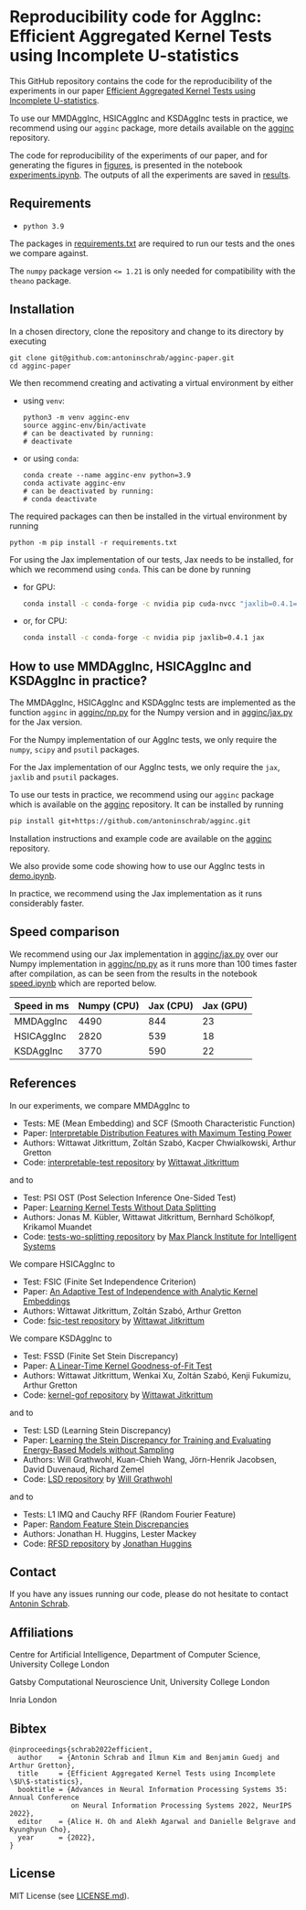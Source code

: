 # Reproducibility code for AggInc: Efficient Aggregated Kernel Tests using Incomplete U-statistics

This GitHub repository contains the code for the reproducibility of the experiments in our paper [Efficient Aggregated Kernel Tests using Incomplete U-statistics](https://arxiv.org/pdf/2206.09194.pdf).

To use our MMDAggInc, HSICAggInc and KSDAggInc tests in practice, we recommend using our `agginc` package, more details available on the [agginc](https://github.com/antoninschrab/agginc) repository.

The code for reproducibility of the experiments of our paper, and for generating the figures in [figures](figures), is presented in the notebook [experiments.ipynb](experiments.ipynb). The outputs of all the experiments are saved in [results](results).

## Requirements
- `python 3.9`

The packages in [requirements.txt](requirements.txt) are required to run our tests and the ones we compare against. 

The `numpy` package version `<= 1.21` is only needed for compatibility with the `theano` package.

## Installation

In a chosen directory, clone the repository and change to its directory by executing 
```
git clone git@github.com:antoninschrab/agginc-paper.git
cd agginc-paper
```
We then recommend creating and activating a virtual environment by either 
- using `venv`:
  ```
  python3 -m venv agginc-env
  source agginc-env/bin/activate
  # can be deactivated by running:
  # deactivate
  ```
- or using `conda`:
  ```
  conda create --name agginc-env python=3.9
  conda activate agginc-env
  # can be deactivated by running:
  # conda deactivate
  ```
The required packages can then be installed in the virtual environment by running
```
python -m pip install -r requirements.txt
```

For using the Jax implementation of our tests, Jax needs to be installed, for which we recommend using `conda`. This can be done by running
- for GPU:
  ```bash
  conda install -c conda-forge -c nvidia pip cuda-nvcc "jaxlib=0.4.1=*cuda*" jax
  ```
- or, for CPU:
  ```bash
  conda install -c conda-forge -c nvidia pip jaxlib=0.4.1 jax
  ```

## How to use MMDAggInc, HSICAggInc and KSDAggInc in practice?

The MMDAggInc, HSICAggInc and KSDAggInc tests are implemented as the function `agginc` in [agginc/np.py](agginc/np.py) for the Numpy version and in [agginc/jax.py](agginc/jax.py) for the Jax version.

For the Numpy implementation of our AggInc tests, we only require the `numpy`, `scipy` and `psutil` packages.

For the Jax implementation of our AggInc tests, we only require the `jax`, `jaxlib` and `psutil` packages.

To use our tests in practice, we recommend using our `agginc` package which is available on the [agginc](https://github.com/antoninschrab/agginc) repository. It can be installed by running
```bash
pip install git+https://github.com/antoninschrab/agginc.git
```
Installation instructions and example code are available on the [agginc](https://github.com/antoninschrab/agginc) repository. 

We also provide some code showing how to use our AggInc tests in [demo.ipynb](demo.ipynb). 

In practice, we recommend using the Jax implementation as it runs considerably faster.

## Speed comparison

We recommend using our Jax implementation in [agginc/jax.py](agginc/jax.py) over our Numpy implementation in [agginc/np.py](agginc/np.py) as it runs more than 100 times faster after compilation, as can be seen from the results in the notebook [speed.ipynb](speed.ipynb) which are reported below.

| Speed in ms | Numpy (CPU) | Jax (CPU) | Jax (GPU) | 
| -- | -- | -- | -- |
| MMDAggInc | 4490 | 844 | 23 | 
| HSICAggInc | 2820 | 539 | 18 |
| KSDAggInc | 3770 | 590 | 22 | 

## References

In our experiments, we compare MMDAggInc to
- Tests: ME (Mean Embedding) and SCF (Smooth Characteristic Function)
- Paper: [Interpretable Distribution Features with Maximum Testing Power](https://proceedings.neurips.cc/paper/2016/file/0a09c8844ba8f0936c20bd791130d6b6-Paper.pdf)
- Authors: Wittawat Jitkrittum, Zoltán Szabó, Kacper Chwialkowski, Arthur Gretton
- Code: [interpretable-test
 repository](https://github.com/wittawatj/interpretable-test) by [Wittawat Jitkrittum](https://github.com/wittawatj)

and to

- Test: PSI OST (Post Selection Inference One-Sided Test)
- Paper: [Learning Kernel Tests Without Data Splitting](https://proceedings.neurips.cc/paper/2020/file/44f683a84163b3523afe57c2e008bc8c-Paper.pdf)
- Authors: Jonas M. Kübler, Wittawat Jitkrittum, Bernhard Schölkopf, Krikamol Muandet
- Code: [tests-wo-splitting repository](https://github.com/MPI-IS/tests-wo-splitting) by [Max Planck Institute for Intelligent Systems](https://github.com/MPI-IS)

We compare HSICAggInc to 
- Test: FSIC (Finite Set Independence Criterion)
- Paper: [An Adaptive Test of Independence with Analytic Kernel Embeddings](http://proceedings.mlr.press/v70/jitkrittum17a/jitkrittum17a.pdf)
- Authors: Wittawat Jitkrittum, Zoltán Szabó, Arthur Gretton
- Code: [fsic-test
 repository](https://github.com/wittawatj/fsic-test) by [Wittawat Jitkrittum](https://github.com/wittawatj)

We compare KSDAggInc to
- Test: FSSD (Finite Set Stein Discrepancy)
- Paper: [A Linear-Time Kernel Goodness-of-Fit Test](https://papers.nips.cc/paper/2017/file/979d472a84804b9f647bc185a877a8b5-Paper.pdf)
- Authors: Wittawat Jitkrittum, Wenkai Xu, Zoltán Szabó, Kenji Fukumizu, Arthur Gretton
- Code: [kernel-gof repository](https://github.com/wittawatj/kernel-gof) by [Wittawat Jitkrittum](https://github.com/wittawatj)

and to

- Test: LSD (Learning Stein Discrepancy)
- Paper: [Learning the Stein Discrepancy
for Training and Evaluating Energy-Based Models without Sampling](http://proceedings.mlr.press/v119/grathwohl20a/grathwohl20a.pdf)
- Authors: Will Grathwohl, Kuan-Chieh Wang, Jörn-Henrik Jacobsen, David Duvenaud, Richard Zemel
- Code: [LSD repository](https://github.com/wgrathwohl/LSD) by [Will Grathwohl](https://github.com/wgrathwohl)

and to

- Tests: L1 IMQ and Cauchy RFF (Random Fourier Feature)
- Paper: [Random Feature Stein Discrepancies](https://proceedings.neurips.cc/paper/2018/file/0f840be9b8db4d3fbd5ba2ce59211f55-Paper.pdf)
- Authors: Jonathan H. Huggins, Lester Mackey
- Code: [RFSD repository](https://bitbucket.org/jhhuggins/random-feature-stein-discrepancies/) by [Jonathan Huggins](https://bitbucket.org/jhhuggins/)

## Contact

If you have any issues running our code, please do not hesitate to contact [Antonin Schrab](https://antoninschrab.github.io).

## Affiliations

Centre for Artificial Intelligence, Department of Computer Science, University College London

Gatsby Computational Neuroscience Unit, University College London

Inria London

## Bibtex

```
@inproceedings{schrab2022efficient,
  author    = {Antonin Schrab and Ilmun Kim and Benjamin Guedj and Arthur Gretton},
  title     = {Efficient Aggregated Kernel Tests using Incomplete \$U\$-statistics},
  booktitle = {Advances in Neural Information Processing Systems 35: Annual Conference
               on Neural Information Processing Systems 2022, NeurIPS 2022},
  editor    = {Alice H. Oh and Alekh Agarwal and Danielle Belgrave and Kyunghyun Cho},
  year      = {2022},
}
```

## License

MIT License (see [LICENSE.md](LICENSE.md)).
